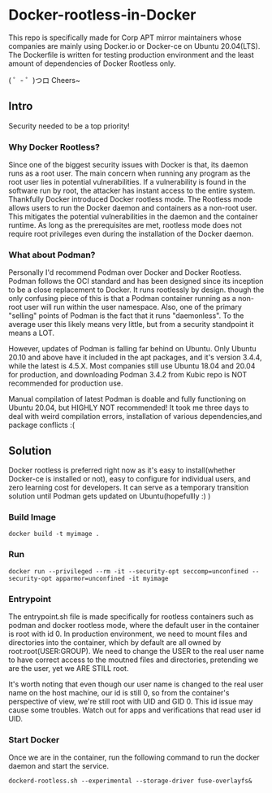 # Docker-rootless-in-Docker
This repo is specifically made for Corp APT mirror maintainers whose companies are mainly using Docker.io or Docker-ce on Ubuntu 20.04(LTS). The Dockerfile is written for testing production environment and the least amount of dependencies of Docker Rootless only.

( ゜- ゜)つロ Cheers~

## Intro 
Security needed to be a top priority! 

### Why Docker Rootless? 
Since one of the biggest security issues with Docker is that, its daemon runs as a root user. The main concern when running any program as the root user lies in potential vulnerabilities. If a vulnerability is found in the software run by root, the attacker has instant access to the entire system. Thankfully Docker introduced Docker rootless mode. The Rootless mode allows users to run the Docker daemon and containers as a non-root user. This mitigates the potential vulnerabilities in the daemon and the container runtime. As long as the prerequisites are met, rootless mode does not require root privileges even during the installation of the Docker daemon. 

### What about Podman?
Personally I'd recommend Podman over Docker and Docker Rootless. Podman follows the OCI standard and has been designed since its inception to be a close replacement to Docker. It runs rootlessly by design. though the only confusing piece of this is that a Podman container running as a non-root user will run within the user namespace. Also, one of the primary "selling" points of Podman is the fact that it runs "daemonless". To the average user this likely means very little, but from a security standpoint it means a LOT.  

However, updates of Podman is falling far behind on Ubuntu. Only Ubuntu 20.10 and above have it included in the apt packages, and it's version 3.4.4, while the latest is 4.5.X. Most companies still use Ubuntu 18.04 and 20.04 for production, and downloading Podman 3.4.2 from Kubic repo is NOT recommended for production use. 

Manual compilation of latest Podman is doable and fully functioning on Ubuntu 20.04, but HIGHLY NOT recommended! It took me three days to deal with weird compilation errors, installation of various dependencies,and package conflicts :(  

## Solution
Docker rootless is preferred right now as it's easy to install(whether Docker-ce is installed or not), easy to configure for individual users, and zero learning cost for developers. It can serve as a temporary transition solution until Podman gets updated on Ubuntu(hopefullly :) ) 

### Build Image
```
docker build -t myimage .
```

### Run
```
docker run --privileged --rm -it --security-opt seccomp=unconfined --security-opt apparmor=unconfined -it myimage
```

### Entrypoint
The entrypoint.sh file is made specifically for rootless containers such as podman and docker rootless mode, where the default user in the container is root with id 0. In production environment, we need to mount files and directories into the container, which by default are all owned by root:root(USER:GROUP). We need to change the USER to the real user name to have correct access to the moutned files and directories,  pretending we are the user, yet we ARE STILL root. 

It's worth noting that even though our user name is changed to the real user name on the host machine, our id is still 0, so from the container's perspective of view, we're still root with UID and GID 0. This id issue may cause some troubles. Watch out for apps and verifications that read user id UID.

### Start Docker
Once we are in the container, run the following command to run the docker daemon and start the service.
```
dockerd-rootless.sh --experimental --storage-driver fuse-overlayfs&
```
